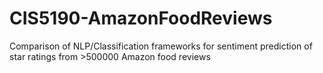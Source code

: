 # CIS5190-AmazonFoodReviews
Comparison of NLP/Classification frameworks for sentiment prediction of star ratings from >500000 Amazon food reviews
